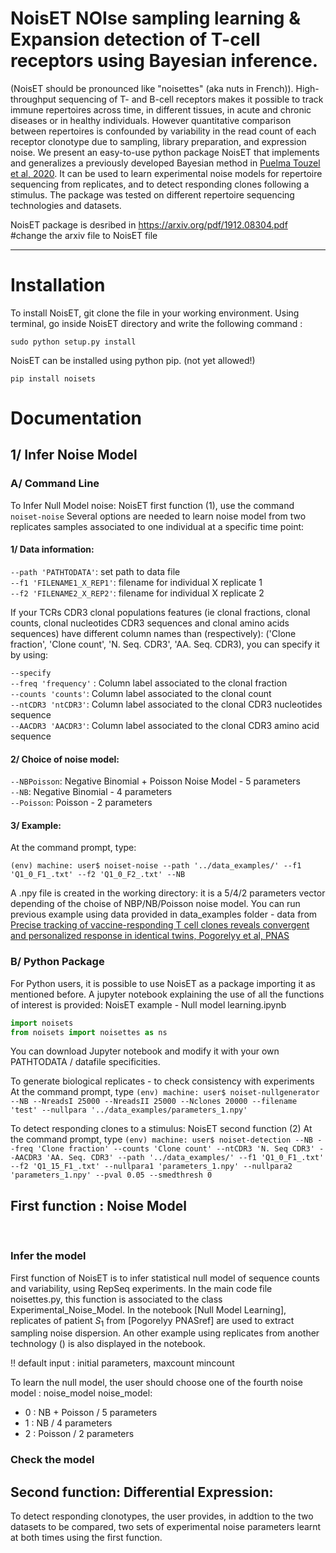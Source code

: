 # NoisET  NOIse sampling learning & Expansion detection of T-cell receptors using Bayesian inference.
(NoisET should be pronounced like "noisettes" (aka nuts in French)).
High-throughput sequencing of T- and B-cell receptors makes it possible to track immune
repertoires across time, in different tissues, in acute and chronic diseases or in healthy individuals. However
quantitative comparison between repertoires is confounded by variability in the read count of each receptor
clonotype due to sampling, library preparation, and expression noise. We present an easy-to-use python
package NoisET that implements and generalizes a previously developed Bayesian method in [Puelma Touzel et al, 2020](<https://journals.plos.org/ploscompbiol/article?id=10.1371/journal.pcbi.1007873&rev=2>). It can be used
to learn experimental noise models for repertoire sequencing from replicates, and to detect responding
clones following a stimulus. The package was tested on different repertoire sequencing technologies and
datasets.

NoisET package is desribed in  <https://arxiv.org/pdf/1912.08304.pdf> #change the arxiv file to NoisET file

----------------------------------------------------------------------------------------------------------------------------

# Installation

To install NoisET, git clone the file in your working environment. 
Using terminal, go inside NoisET directory and write the following command : 

```console
sudo python setup.py install
```
NoisET can be installed using python pip. (not yet allowed!)

```console
pip install noisets
```

# Documentation

## 1/ Infer Noise Model 

### A/ Command Line

To Infer Null Model noise: NoisET first function (1), use the command `noiset-noise`
Several options are needed to learn noise model from two replicates samples associated to one individual at a specific time point:

#### 1/ Data information:

`--path 'PATHTODATA'`: set path to data file \
`--f1 'FILENAME1_X_REP1'`: filename for individual X replicate 1 \
`--f2 'FILENAME2_X_REP2'`: filename for individual X replicate 2 

If your TCRs CDR3 clonal populations features (ie clonal fractions, clonal counts, clonal nucleotides CDR3 sequences and clonal amino acids sequences) have different column names than (respectively): ('Clone fraction', 'Clone count', 'N. Seq. CDR3', 'AA. Seq. CDR3), you can specify it by using: 

`--specify` \
`--freq 'frequency'` : Column label associated to the clonal fraction \
`--counts 'counts'`:  Column label associated to the clonal count  \
`--ntCDR3 'ntCDR3'`:  Column label associated to the clonal CDR3 nucleotides sequence  \
`--AACDR3 'AACDR3'`:  Column label associated to the clonal CDR3 amino acid sequence


#### 2/ Choice of noise model:
`--NBPoisson`: Negative Binomial + Poisson Noise Model - 5 parameters \
`--NB`: Negative Binomial - 4 parameters  \
`--Poisson`: Poisson - 2 parameters 

#### 3/ Example:
At the command prompt, type:
```console
(env) machine: user$ noiset-noise --path '../data_examples/' --f1 'Q1_0_F1_.txt' --f2 'Q1_0_F2_.txt' --NB
```
A .npy file is created in the working directory: it is a 5/4/2 parameters vector depending of the choise of NBP/NB/Poisson noise model.
You can run previous example using data provided in data_examples folder - data from [Precise tracking of vaccine-responding T cell clones reveals convergent and personalized response in identical twins, Pogorelyy et al, PNAS](https://www.pnas.org/content/115/50/12704) 

### B/ Python Package 

For Python users, it is possible to use NoisET as a package importing it as mentioned before. A jupyter notebook explaining the use of all the functions of interest is provided: NoisET example - Null model learning.ipynb
```python 
import noisets
from noisets import noisettes as ns
```
You can download Jupyter notebook and modify it with your own PATHTODATA / datafile specificities.



To generate biological replicates - to check consistency with experiments 
At the command prompt, type ` (env) machine: user$ noiset-nullgenerator --NB --NreadsI 25000 --NreadsII 25000 --Nclones 20000 --filename 'test' --nullpara '../data_examples/parameters_1.npy'  `

To detect responding clones to a stimulus: NoisET second function (2)
At the command prompt, type ` (env) machine: user$ noiset-detection --NB --freq 'Clone fraction' --counts 'Clone count' --ntCDR3 'N. Seq CDR3' --AACDR3 'AA. Seq. CDR3' --path '../data_examples/' --f1 'Q1_0_F1_.txt' --f2 'Q1_15_F1_.txt' --nullpara1 'parameters_1.npy' --nullpara2 'parameters_1.npy' --pval 0.05 --smedthresh 0  `


## First function : Noise Model

</br>

### Infer the model
First function of NoisET is to infer statistical null model of sequence counts and variability, using RepSeq experiments.
In the main code file noisettes.py, this function is associated to the class Experimental_Noise_Model. In the notebook [Null Model Learning],
replicates of patient $S_1$ from [Pogorelyy PNASref] are used to extract sampling noise dispersion. An other example using replicates from another technology () is also displayed in the notebook.

!! default input : initial parameters, maxcount mincount

To learn the null model, the user should choose one of  the fourth noise model : noise_model 
noise_model:
- 0 : NB + Poisson / 5 parameters
- 1 : NB / 4 parameters
- 2 : Poisson / 2 parameters

### Check the model



## Second function: Differential Expression: 

To detect responding clonotypes, the user provides, in addtion to the two datasets to be compared, two sets of experimental noise parameters learnt at both times
using the first function. 





